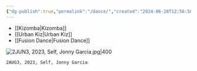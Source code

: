 ```yaml
---
{"dg-publish":true,"permalink":"/dance/","created":"2024-06-28T12:56:50.000-04:00","updated":"2025-02-26T16:56:11.500-05:00"}
---
```



- [[Kizomba\|Kizomba]]
- [[Urban Kiz\|Urban Kiz]]
- [[Fusion Dance\|Fusion Dance]]

![2JUN3, 2023, Self, Jonny Garcia.jpg|400](/img/user/MEDIA/2JUN3,%202023,%20Self,%20Jonny%20Garcia.jpg)

```
2AUG3, 2023, Self, Jonny Garcia
```
